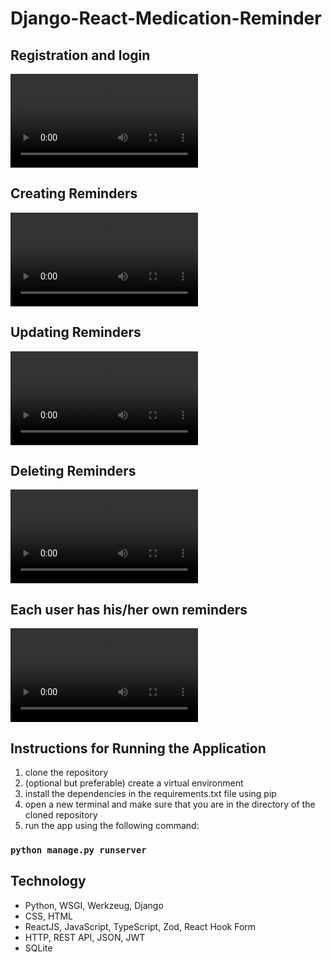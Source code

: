 # Django-React-Medication-Reminder
## Registration and login
<video src="https://github.com/ambientWave/Django-React-Medication-Reminder/assets/140031905/1475c58d-eabd-4be9-b2c1-0e0429553d0a"></video>
## Creating Reminders
<video src="https://github.com/ambientWave/Django-React-Medication-Reminder/assets/140031905/101f5638-32ca-4bc4-8b68-d39262e66b31"></video>
## Updating Reminders
<video src="https://github.com/ambientWave/Django-React-Medication-Reminder/assets/140031905/f688b089-0f22-4e1a-9d77-134ba2ce95f1"></video>
## Deleting Reminders
<video src="https://github.com/ambientWave/Django-React-Medication-Reminder/assets/140031905/7568c064-ced0-4b03-944d-b37df000b7e5"></video>
## Each user has his/her own reminders 
<video src="https://github.com/ambientWave/Django-React-Medication-Reminder/assets/140031905/4754574f-81d4-4e2e-a80d-f51d45ea303b"></video>
## Instructions for Running the Application
1. clone the repository
2. (optional but preferable) create a virtual environment
3. install the dependencies in the requirements.txt file using pip
5. open a new terminal and make sure that you are in the directory of the cloned repository
6. run the app using the following command:

### `python manage.py runserver`

## Technology
- Python, WSGI, Werkzeug, Django
- CSS, HTML
- ReactJS, JavaScript, TypeScript, Zod, React Hook Form
- HTTP, REST API, JSON, JWT
- SQLite
